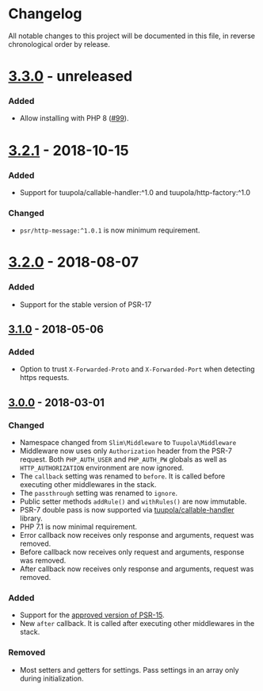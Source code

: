 # Changelog

All notable changes to this project will be documented in this file, in reverse chronological order by release.

# [3.3.0](https://github.com/tuupola//slim-basic-auth/compare/3.2.1...master) - unreleased

### Added
- Allow installing with PHP 8 ([#99](https://github.com/tuupola/slim-basic-auth/pull/99/files)).

# [3.2.1](https://github.com/tuupola//slim-basic-auth/compare/3.2.0...3.2.1) - 2018-10-15
### Added
- Support for tuupola/callable-handler:^1.0 and tuupola/http-factory:^1.0

### Changed
- `psr/http-message:^1.0.1` is now minimum requirement.

# [3.2.0](https://github.com/tuupola//slim-basic-auth/compare/3.1.0...3.2.0) - 2018-08-07
### Added
- Support for the stable version of PSR-17

## [3.1.0](https://github.com/tuupola/slim-basic-auth/compare/3.0.0...3.1.0) - 2018-05-06
### Added
- Option to trust `X-Forwarded-Proto` and `X-Forwarded-Port` when detecting https requests.

## [3.0.0](https://github.com/tuupola/slim-basic-auth/compare/2.3.0...3.0.0) - 2018-03-01

### Changed
- Namespace changed from `Slim\Middleware` to `Tuupola\Middleware`
- Middleware now uses only `Authorization` header from the PSR-7 request. Both `PHP_AUTH_USER` and `PHP_AUTH_PW` globals as well as `HTTP_AUTHORIZATION` environment are now ignored.
- The `callback` setting was renamed to `before`. It is called before executing other middlewares in the stack.
- The `passthrough` setting was renamed to `ignore`.
- Public setter methods `addRule()` and `withRules()` are now immutable.
- PSR-7 double pass is now supported via [tuupola/callable-handler](https://github.com/tuupola/callable-handler) library.
- PHP 7.1 is now minimal requirement.
- Error callback now receives only response and arguments, request was removed.
- Before callback now receives only request and arguments, response was removed.
- After callback now receives only response and arguments, request was removed.

### Added
- Support for the [approved version of PSR-15](https://github.com/php-fig/http-server-middleware).
- New `after` callback. It is called after executing other middlewares in the stack.

### Removed
- Most setters and getters for settings. Pass settings in an array only during initialization.



